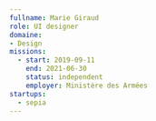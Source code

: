 ```yaml
---
fullname: Marie Giraud
role: UI designer
domaine:
- Design
missions:
  - start: 2019-09-11
    end: 2021-06-30
    status: independent
    employer: Ministère des Armées
startups:
  - sepia
---
```

